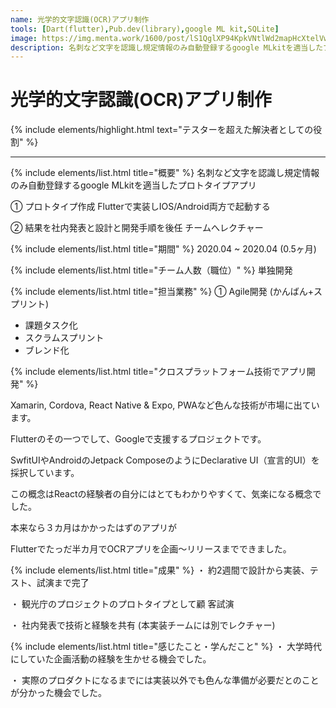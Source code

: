 ```yaml
---
name: 光学的文字認識(OCR)アプリ制作
tools: [Dart(flutter),Pub.dev(library),google ML kit,SQLite]
image: https://img.menta.work/1600/post/lS1QglXP94KpkVNtlWd2mapHcXtelVwEZG1ZT8eW.png
description: 名刺など文字を認識し規定情報のみ自動登録するgoogle MLkitを適当したプロトタイプアプリ
---
```


# 光学的文字認識(OCR)アプリ制作

{% include elements/highlight.html text="テスターを超えた解決者としての役割" %}

---
{% include elements/list.html title="概要" %}
名刺など文字を認識し規定情報のみ自動登録するgoogle MLkitを適当したプロトタイプアプリ

① プロトタイプ作成
Flutterで実装しIOS/Android両方で起動する

② 結果を社内発表と設計と開発手順を後任 チームへレクチャー


{% include elements/list.html title="期間" %}
2020.04 ~ 2020.04 (0.5ヶ月)

{% include elements/list.html title="チーム人数（職位）" %}
単独開発

{% include elements/list.html title="担当業務" %}
① Agile開発 (かんばん+スプリント)
- 課題タスク化
- スクラムスプリント
- ブレンド化

{% include elements/list.html title="クロスプラットフォーム技術でアプリ開発" %}

Xamarin, Cordova, React Native & Expo, PWAなど色んな技術が市場に出ています。

Flutterのその一つでして、Googleで支援するプロジェクトです。

SwfitUIやAndroidのJetpack ComposeのようにDeclarative UI（宣言的UI）を採択しています。

この概念はReactの経験者の自分にはとてもわかりやすくて、気楽になる概念でした。

本来なら３カ月はかかったはずのアプリが

Flutterでたっだ半カ月でOCRアプリを企画〜リリースまでできました。



{% include elements/list.html title="成果" %}
・ 約2週間で設計から実装、テスト、試演まで完了

・ 観光庁のプロジェクトのプロトタイプとして顧 客試演

・ 社内発表で技術と経験を共有 (本実装チームには別でレクチャー)


{% include elements/list.html title="感じたこと・学んだこと" %}
・ 大学時代にしていた企画活動の経験を生かせる機会でした。

・ 実際のプロダクトになるまでには実装以外でも色んな準備が必要だとのことが分かった機会でした。
